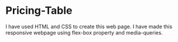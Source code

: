 # Pricing-Table
I have used HTML and CSS to create this web page. I have made this responsive webpage using flex-box property and media-queries.
